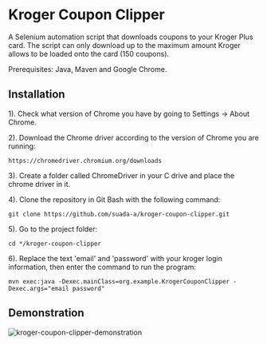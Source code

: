 # Kroger Coupon Clipper

A Selenium automation script that downloads coupons to your Kroger Plus card. The script can only download up to the maximum amount Kroger allows to be loaded onto the card (150 coupons).

Prerequisites: Java, Maven and Google Chrome.

## Installation

1). Check what version of Chrome you have by going to Settings -> About Chrome.

2). Download the Chrome driver according to the version of Chrome you are running:
```
https://chromedriver.chromium.org/downloads
```

3). Create a folder called ChromeDriver in your C drive and place the chrome driver in it.

4). Clone the repository in Git Bash with the following command:
```
git clone https://github.com/suada-a/kroger-coupon-clipper.git
```

5). Go to the project folder:
```
cd */kroger-coupon-clipper
```
6). Replace the text 'email' and 'password' with your kroger login information, then enter the command to run the program:
```
mvn exec:java -Dexec.mainClass=org.example.KrogerCouponClipper -Dexec.args="email password"
```

## Demonstration

![kroger-coupon-clipper-demonstration](https://user-images.githubusercontent.com/36940887/147415500-4bb7974b-21cd-4742-9057-9a6767f70b95.gif)


